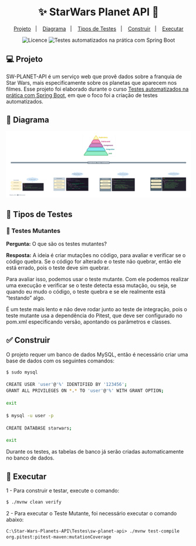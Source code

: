 <h1 align="center">
  ✨ StarWars Planet API 🚀
</h1>

<p align="center">
  <a href="#-Projeto">Projeto</a>&nbsp;&nbsp;&nbsp;|&nbsp;&nbsp;&nbsp;
  <a href="#-Diagrama">Diagrama</a>&nbsp;&nbsp;&nbsp;|&nbsp;&nbsp;&nbsp;
  <a href="#-Tipos-de-Testes">Tipos de Testes</a>&nbsp;&nbsp;&nbsp;|&nbsp;&nbsp;&nbsp;
  <a href="#-Construir">Construir</a>&nbsp;&nbsp;&nbsp;|&nbsp;&nbsp;&nbsp;
  <a href="#-Executar">Executar</a>
</p>

<p align="center">
  <img alt="Licence" src="https://img.shields.io/static/v1?label=Licence&message=MIT&color=8257E5&labelColor=000000">
  <img src="https://img.shields.io/static/v1?label=Curso na Udemy&message=Testes automatizados com Spring Boot&color=8257E5&labelColor=000000" alt="Testes automatizados na prática com Spring Boot" />
</p>


## 💻 Projeto

SW-PLANET-API é um serviço web que provê dados sobre a franquia de Star Wars, mais especificamente sobre os planetas que aparecem nos filmes. Esse projeto foi elaborado durante o curso [Testes automatizados na prática com Spring Boot](https://www.udemy.com/course/testes-automatizados-na-pratica-com-spring-boot/?referralCode=7F6C5AA14AE558497FE0), em que o foco foi a criação de testes automatizados.</br>


## 📜 Diagrama
![img.png](img.png)

## 🧪 Tipos de Testes

### 🧟 Testes Mutantes
**Pergunta:** O que são os testes mutantes?

**Resposta:** A ideia é criar mutações no código, para avaliar e verificar se o código quebra. Se o código for alterado e o teste não quebrar, então ele está errado, pois o teste deve sim quebrar.

Para avaliar isso, podemos usar o teste mutante. Com ele podemos realizar uma execução e verificar se o teste detecta essa mutação, ou seja, se quando eu mudo o código, o teste quebra e se ele realmente está “testando” algo.

É um teste mais lento e não deve rodar junto ao teste de integração, pois o teste mutante usa a dependência do Pitest, que deve ser configurado no pom.xml especificando versão, apontando os parâmetros e classes.


## ✅ Construir

O projeto requer um banco de dados MySQL, então é necessário criar uma base de dados com os seguintes comandos:
```sh
$ sudo mysql

CREATE USER 'user'@'%' IDENTIFIED BY '123456';
GRANT ALL PRIVILEGES ON *.* TO 'user'@'%' WITH GRANT OPTION;

exit

$ mysql -u user -p

CREATE DATABASE starwars;

exit
```
Durante os testes, as tabelas de banco já serão criadas automaticamente no banco de dados.


## 🚀 Executar

1 - Para construir e testar, execute o comando:
```sh
$ ./mvnw clean verify
```

2 - Para executar o Teste Mutante, foi necessário executar o comando abaixo:
```
C:\Star-Wars-Planets-API\Testes\sw-planet-api> ./mvnw test-compile org.pitest:pitest-maven:mutationCoverage
```

